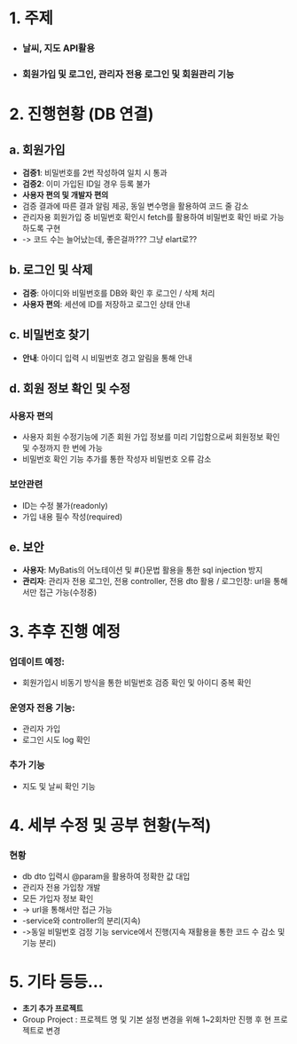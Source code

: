 # 1. 주제
- ### **날씨, 지도 API활용**
- ### **회원가입 및 로그인, 관리자 전용 로그인 및 회원관리 기능**

# 2. 진행현황 (DB 연결)
## a. 회원가입
- **검증1**: 비밀번호를 2번 작성하여 일치 시 통과
- **검증2**: 이미 가입된 ID일 경우 등록 불가
- **사용자 편의 및 개발자 편의**
- 검증 결과에 따른 결과 알림 제공, 동일 변수명을 활용하여 코드 줄 감소
- 관리자용 회원가입 중 비밀번호 확인시 fetch를 활용하여 비밀번호 확인 바로 가능하도록 구현
- -> 코드 수는 늘어났는데, 좋은걸까??? 그냥 elart로??
  
## b. 로그인 및 삭제
- **검증**: 아이디와 비밀번호를 DB와 확인 후 로그인 / 삭제 처리
- **사용자 편의**: 세션에 ID를 저장하고 로그인 상태 안내

## c. 비밀번호 찾기
- **안내**: 아이디 입력 시 비밀번호 경고 알림을 통해 안내

## d. 회원 정보 확인 및 수정
### **사용자 편의**
- 사용자 회원 수정기능에 기존 회원 가입 정보를 미리 기입함으로써 회원정보 확인 및 수정까지 한 번에 가능
- 비밀번호 확인 기능 추가를 통한 작성자 비밀번호 오류 감소
  
### **보안관련**
- ID는 수정 불가(readonly)
- 가입 내용 필수 작성(required)
## e. 보안
- **사용자**: MyBatis의 어노테이션 및 #{}문법 활용을 통한 sql injection 방지
- **관리자**: 관리자 전용 로그인, 전용 controller, 전용 dto 활용 / 로그인창: url을 통해서만 접근 가능(수정중)


# 3. 추후 진행 예정
### **업데이트 예정**:
  - 회원가입시 비동기 방식을 통한 비밀번호 검증 확인 및 아이디 중복 확인
### **운영자 전용 기능**:
  - 관리자 가입
  - 로그인 시도 log 확인
### **추가 기능**
  - 지도 및 날씨 확인 기능
 


# 4. 세부 수정 및 공부 현황(누적)
### **현황**
- db dto 입력시 @param을 활용하여 정확한 값 대입
- 관리자 전용 가입창 개발
- 모든 가입자 정보 확인
- -> url을 통해서만 접근 가능
- -service와 controller의 분리(지속)
- ->동일 비밀번호 검정 기능 service에서 진행(지속 재활용을 통한 코드 수 감소 및 기능 분리)


# 5. 기타 등등...
- **초기 추가 프로젝트**
- Group Project : 프로젝트 명 및 기본 설정 변경을 위해 1~2회차만 진행 후 현 프로젝트로 변경
